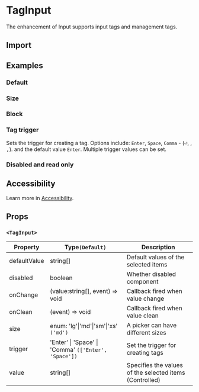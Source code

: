 # TagInput

The enhancement of Input supports input tags and management tags.

## Import

<!--{include:(components/tag-input/fragments/import.md)}-->

## Examples

### Default

<!--{include:`basic.md`}-->

### Size

<!--{include:`size.md`}-->

### Block

<!--{include:`block.md`}-->

### Tag trigger

Sets the trigger for creating a tag. Options include: `Enter`, `Space`, `Comma` - (<kbd>⏎</kbd>, <kbd> </kbd>, <kbd>,</kbd>). and the default value `Enter`. Multiple trigger values can be set.

<!--{include:`trigger.md`}-->

### Disabled and read only

<!--{include:`disabled.md`}-->

## Accessibility

Learn more in [Accessibility](/guide/accessibility).

## Props

### `<TagInput>`

| Property     | Type`(Default)`                                              | Description                                             |
| ------------ | ------------------------------------------------------------ | ------------------------------------------------------- |
| defaultValue | string[]                                                     | Default values of the selected items                    |
| disabled     | boolean                                                      | Whether disabled component                               |
| onChange     | (value:string[], event) => void                              | Callback fired when value change                        |
| onClean      | (event) => void                                              | Callback fired when value clean                         |
| size         | enum: 'lg'&#124;'md'&#124;'sm'&#124;'xs' `('md')`            | A picker can have different sizes                       |
| trigger      | 'Enter' &#124; 'Space' &#124; 'Comma' `(['Enter', 'Space'])` | Set the trigger for creating tags                       |
| value        | string[]                                                     | Specifies the values of the selected items (Controlled) |
